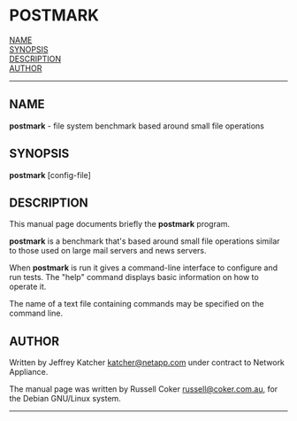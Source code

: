 POSTMARK
========

[NAME](#NAME)\
[SYNOPSIS](#SYNOPSIS)\
[DESCRIPTION](#DESCRIPTION)\
[AUTHOR](#AUTHOR)

* * * * *


NAME
----

**postmark** - file system benchmark based around small file operations

SYNOPSIS
--------

**postmark** [config-file]

DESCRIPTION
-----------

This manual page documents briefly the **postmark** program.

**postmark** is a benchmark that's based around small file operations similar to those used on large mail servers and news servers.

When **postmark** is run it gives a command-line interface to configure and run tests. The "help" command displays basic information on how to operate it.

The name of a text file containing commands may be specified on the command line.

AUTHOR
------

Written by Jeffrey Katcher <katcher@netapp.com> under contract to Network Appliance.

The manual page was written by Russell Coker <russell@coker.com.au>,
for the Debian GNU/Linux system.

* * * * *
